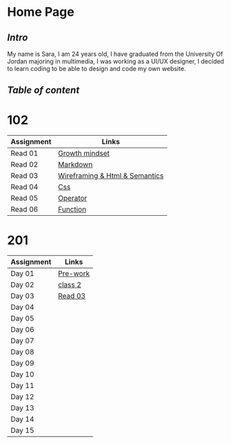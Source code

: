 # Home Page 

## ***Intro***

My name is Sara, I am 24 years old, I have graduated from the University Of Jordan majoring in multimedia, I was working as a UI/UX designer, I decided to learn coding to be able to design and code my own website.

## ***Table of content***
# 102
Assignment | Links 
-----------|-------------
Read 01 | [Growth mindset](growthMindset.md)
Read 02 | [Markdown](aboutMd.md)
Read 03 | [Wireframing & Html & Semantics](about3topics.md)
Read 04 | [Css](aboutCss.md)
Read 05 | [Operator](aboutOperator.md)
Read 06 | [Function](aboutFunction.md)

# 201
Assignment | Links 
-----------|-------------
Day 01 | [Pre-work](class-01.md)
Day 02 | [class 2](class-02.md)
Day 03 | [Read 03](class-03.md)
Day 04 |
Day 05 |
Day 06 |
Day 07 |
Day 08 | 
Day 09 |
Day 10 |
Day 11 |
Day 12 |
Day 13 |
Day 14 |
Day 15 |






